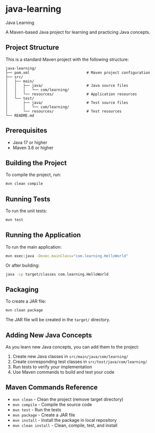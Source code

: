 # java-learning
Java Learning

A Maven-based Java project for learning and practicing Java concepts.

## Project Structure

This is a standard Maven project with the following structure:

```
java-learning/
├── pom.xml                          # Maven project configuration
├── src/
│   ├── main/
│   │   ├── java/                    # Java source files
│   │   │   └── com/learning/
│   │   └── resources/               # Application resources
│   └── test/
│       ├── java/                    # Test source files
│       │   └── com/learning/
│       └── resources/               # Test resources
└── README.md
```

## Prerequisites

- Java 17 or higher
- Maven 3.6 or higher

## Building the Project

To compile the project, run:

```bash
mvn clean compile
```

## Running Tests

To run the unit tests:

```bash
mvn test
```

## Running the Application

To run the main application:

```bash
mvn exec:java -Dexec.mainClass="com.learning.HelloWorld"
```

Or after building:

```bash
java -cp target/classes com.learning.HelloWorld
```

## Packaging

To create a JAR file:

```bash
mvn clean package
```

The JAR file will be created in the `target/` directory.

## Adding New Java Concepts

As you learn new Java concepts, you can add them to the project:

1. Create new Java classes in `src/main/java/com/learning/`
2. Create corresponding test classes in `src/test/java/com/learning/`
3. Run tests to verify your implementation
4. Use Maven commands to build and test your code

## Maven Commands Reference

- `mvn clean` - Clean the project (remove target directory)
- `mvn compile` - Compile the source code
- `mvn test` - Run the tests
- `mvn package` - Create a JAR file
- `mvn install` - Install the package in local repository
- `mvn clean install` - Clean, compile, test, and install

